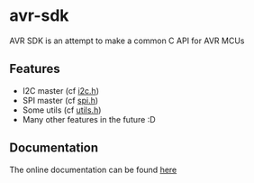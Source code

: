 # avr-sdk
AVR SDK is an attempt to make a common C API for AVR MCUs

## Features

* I2C master (cf [i2c.h](include/i2c.h))
* SPI master (cf [spi.h](include/spi.h))
* Some utils (cf [utils.h](include/utils.h))
* Many other features in the future :D

## Documentation

The online documentation can be found [here](https://thomarmax.github.io/avr-sdk/)

